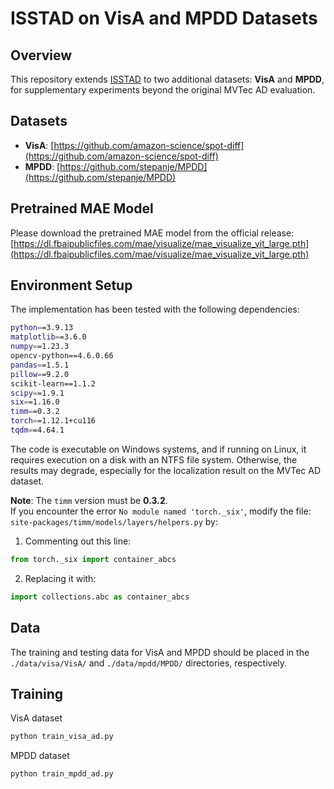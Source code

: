 # ISSTAD on VisA and MPDD Datasets

## Overview

This repository extends [ISSTAD](https://github.com/xjspin/ISSTAD/) to two additional datasets: **VisA** and **MPDD**, for supplementary experiments beyond the original MVTec AD evaluation.

## Datasets

- **VisA**: [https://github.com/amazon-science/spot-diff](https://github.com/amazon-science/spot-diff)  
- **MPDD**: [https://github.com/stepanje/MPDD](https://github.com/stepanje/MPDD)

## Pretrained MAE Model

Please download the pretrained MAE model from the official release:  
[https://dl.fbaipublicfiles.com/mae/visualize/mae_visualize_vit_large.pth](https://dl.fbaipublicfiles.com/mae/visualize/mae_visualize_vit_large.pth)

## Environment Setup

The implementation has been tested with the following dependencies:

```bash
python==3.9.13  
matplotlib==3.6.0  
numpy==1.23.3  
opencv-python==4.6.0.66  
pandas==1.5.1  
pillow==9.2.0  
scikit-learn==1.1.2  
scipy==1.9.1  
six==1.16.0  
timm==0.3.2  
torch==1.12.1+cu116  
tqdm==4.64.1  
```

The code is executable on Windows systems, and if running on Linux, it requires execution on a disk with an NTFS file system. Otherwise, the results may degrade, especially for the localization result on the MVTec AD dataset.

**Note**: The `timm` version must be **0.3.2**.  
If you encounter the error `No module named 'torch._six'`, modify the file:  
`site-packages/timm/models/layers/helpers.py` by:

1. Commenting out this line:
```python
from torch._six import container_abcs
```

2. Replacing it with:
```python
import collections.abc as container_abcs
```
## Data  
The training and testing data for VisA and MPDD should be placed in the `./data/visa/VisA/` and `./data/mpdd/MPDD/` directories, respectively.


## Training
VisA dataset 
```bash
python train_visa_ad.py
```
MPDD dataset
```bash
python train_mpdd_ad.py
```

